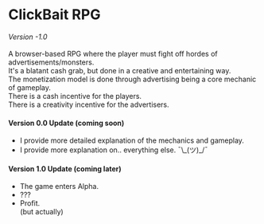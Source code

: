 # ClickBait RPG
_Version -1.0_  
<br>
A browser-based RPG where the player must fight off hordes of advertisements/monsters.  
It's a blatant cash grab, but done in a creative and entertaining way.  
The monetization model is done through advertising being a core mechanic of gameplay.  
There is a cash incentive for the players.  
There is a creativity incentive for the advertisers.

#### Version 0.0 Update (coming soon)
- I provide more detailed explanation of the mechanics and gameplay.
- I provide more explanation on.. everything else. ¯\\\_(ツ)_/¯

#### Version 1.0 Update (coming later)
- The game enters Alpha.
- ???
- Profit.  
(but actually)
